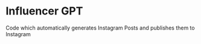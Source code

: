 # Influencer GPT

Code which automatically generates Instagram Posts and publishes them to Instagram